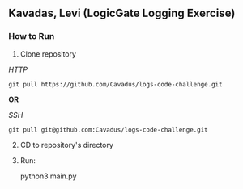 
## Kavadas, Levi (LogicGate Logging Exercise)

### How to Run

1. Clone repository

*HTTP*

    git pull https://github.com/Cavadus/logs-code-challenge.git

**OR**

*SSH*

    git pull git@github.com:Cavadus/logs-code-challenge.git

2. CD to repository's directory
3. Run:

    python3 main.py